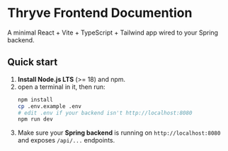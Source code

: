 # Thryve Frontend Documention
A minimal React + Vite + TypeScript + Tailwind app wired to your Spring backend.

## Quick start

1. **Install Node.js LTS** (>= 18) and npm.
2. open a terminal in it, then run:
   ```bash
   npm install
   cp .env.example .env
   # edit .env if your backend isn't http://localhost:8080
   npm run dev
   ```
3. Make sure your **Spring backend** is running on `http://localhost:8080` and exposes `/api/...` endpoints.
